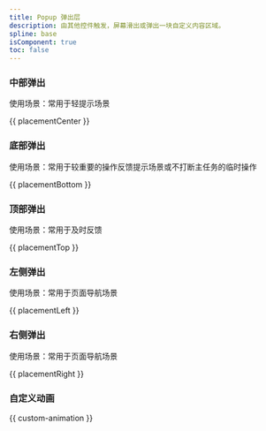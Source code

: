 ```yaml
---
title: Popup 弹出层
description: 由其他控件触发，屏幕滑出或弹出一块自定义内容区域。
spline: base
isComponent: true
toc: false
---
```


### 中部弹出

使用场景：常用于轻提示场景

{{ placementCenter }}

### 底部弹出

使用场景：常用于较重要的操作反馈提示场景或不打断主任务的临时操作

{{ placementBottom }}

### 顶部弹出

使用场景：常用于及时反馈

{{ placementTop }}

### 左侧弹出

使用场景：常用于页面导航场景

{{ placementLeft }}

### 右侧弹出

使用场景：常用于页面导航场景

{{ placementRight }}

### 自定义动画

{{ custom-animation }}
